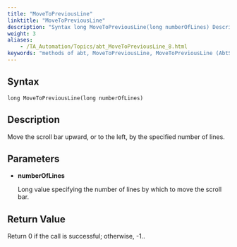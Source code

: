 ```yaml
--- 
title: "MoveToPreviousLine"
linktitle: "MoveToPreviousLine"
description: "Syntax long MoveToPreviousLine(long numberOfLines) Description Move the scroll bar upward, or to the left, by the specified number of lines. Parameters numberOfLines Long value specifying the number ..."
weight: 3
aliases: 
    - /TA_Automation/Topics/abt_MoveToPreviousLine_8.html
keywords: "methods of abt, MoveToPreviousLine, MoveToPreviousLine (AbtScrollBar), AbtScrollBar, movetopreviousline, abtscrollbar movetopreviousline, move scroll bar up by number of lines, move scroll bar to left by number of lines"
---
```


## Syntax

`long MoveToPreviousLine(long numberOfLines)`

## Description

Move the scroll bar upward, or to the left, by the specified number of lines.

## Parameters

-   **numberOfLines**

    Long value specifying the number of lines by which to move the scroll bar.


## Return Value

Return 0 if the call is successful; otherwise, -1..




